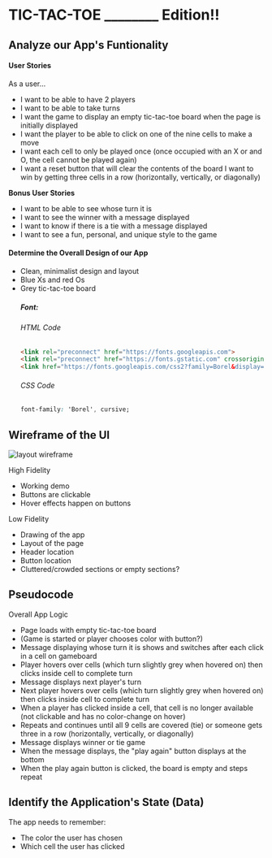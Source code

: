 # TIC-TAC-TOE ________ Edition!!

## Analyze our App's Funtionality

#### User Stories

As a user...
- I want to be able to have 2 players
- I want to be able to take turns
- I want the game to display an empty tic-tac-toe board when the page is initially displayed
- I want the player to be able to click on one of the nine cells to make a move
- I want each cell to only be played once (once occupied with an X or and O, the cell cannot be played again)
- I want a reset button that will clear the contents of the board
I want to win by getting three cells in a row (horizontally, vertically, or diagonally)

**Bonus User Stories**
- I want to be able to see whose turn it is
- I want to see the winner with a message displayed
- I want to know if there is a tie with a message displayed
- I want to see a fun, personal, and unique style to the game

#### Determine the Overall Design of our App
- Clean, minimalist design and layout
- Blue Xs and red Os
- Grey tic-tac-toe board
    ##### Font: 
    ###### HTML Code
    ```html
    <link rel="preconnect" href="https://fonts.googleapis.com">
    <link rel="preconnect" href="https://fonts.gstatic.com" crossorigin>
    <link href="https://fonts.googleapis.com/css2?family=Borel&display=swap" rel="stylesheet">
    ```
    ###### CSS Code
    ```css
    font-family: 'Borel', cursive;
    ```

## Wireframe of the UI

![layout wireframe](https://i.imgur.com/uRRgMsj.jpg)

High Fidelity
- Working demo
- Buttons are clickable
- Hover effects happen on buttons

Low Fidelity
- Drawing of the app
- Layout of the page
- Header location
- Button location
- Cluttered/crowded sections or empty sections?

## Pseudocode

Overall App Logic
- Page loads with empty tic-tac-toe board
- (Game is started or player chooses color with button?)
- Message displaying whose turn it is shows and switches after each click in a cell on gameboard
- Player hovers over cells (which turn slightly grey when hovered on) then clicks inside cell to complete turn
- Message displays next player's turn
- Next player hovers over cells (which turn slightly grey when hovered on) then clicks inside cell to complete turn
- When a player has clicked inside a cell, that cell is no longer available (not clickable and has no color-change on hover)
- Repeats and continues until all 9 cells are covered (tie) or someone gets three in a row (horizontally, vertically, or diagonally)
- Message displays winner or tie game
- When the message displays, the "play again" button displays at the bottom
- When the play again button is clicked, the board is empty and steps repeat

## Identify the Application's State (Data)
The app needs to remember:
- The color the user has chosen
- Which cell the user has clicked
